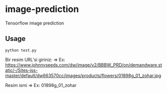 # image-prediction
Tensorflow image prediction

## Usage


    python test.py
   
  Bir resim URL'si giriniz: => Ex: 
  https://www.johnnyseeds.com/dw/image/v2/BBBW_PRD/on/demandware.static/-/Sites-jss-master/default/dw663570cc/images/products/flowers/01898g_01_zohar.jpg

Resim ismi => Ex: 01898g_01_zohar
